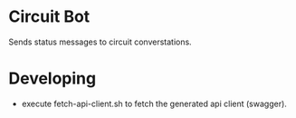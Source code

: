 # Circuit Bot
Sends status messages to circuit converstations.

# Developing

- execute fetch-api-client.sh to fetch the generated api client (swagger).
